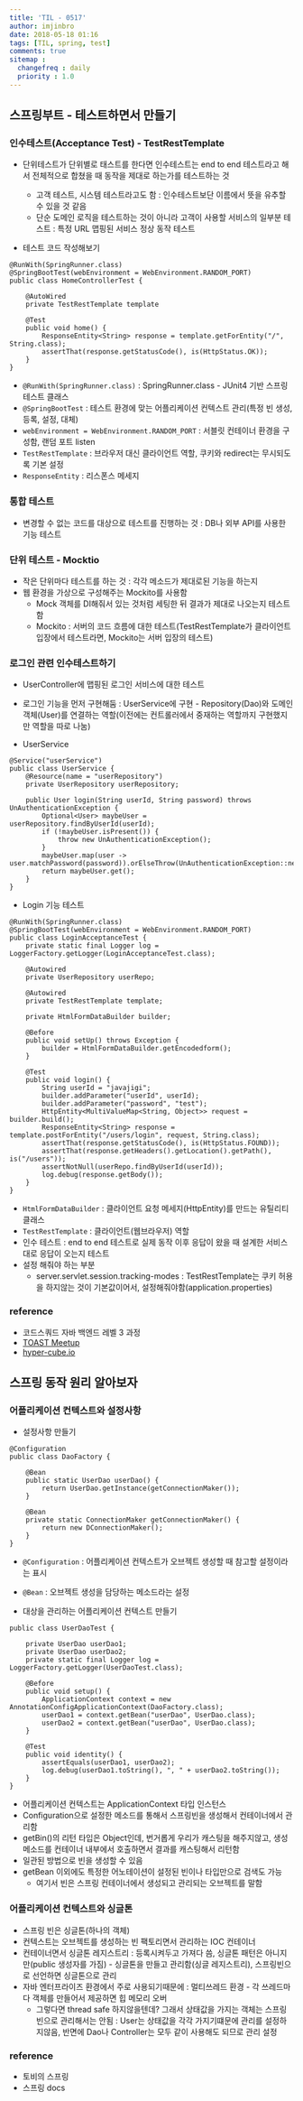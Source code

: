 ```yaml
---
title: 'TIL - 0517'
author: imjinbro
date: 2018-05-18 01:16
tags: [TIL, spring, test]
comments: true
sitemap :
  changefreq : daily
  priority : 1.0
---
```


## 스프링부트 - 테스트하면서 만들기
### 인수테스트(Acceptance Test) - TestRestTemplate
* 단위테스트가 단위별로 태스트를 한다면 인수테스트는 end to end 테스트라고 해서 전체적으로 합쳤을 때 동작을 제대로 하는가를 테스트하는 것
  * 고객 테스트, 시스템 테스트라고도 함 : 인수테스트보단 이름에서 뜻을 유추할 수 있을 것 같음
  * 단순 도메인 로직을 테스트하는 것이 아니라 고객이 사용할 서비스의 일부분 테스트 : 특정 URL 맵핑된 서비스 정상 동작 테스트

* 테스트 코드 작성해보기

~~~
@RunWith(SpringRunner.class)
@SpringBootTest(webEnvironment = WebEnvironment.RANDOM_PORT)
public class HomeControllerTest {
	
	@AutoWired
	private TestRestTemplate template
	
	@Test
	public void home() {
		ResponseEntity<String> response = template.getForEntity("/", String.class);
		assertThat(response.getStatusCode(), is(HttpStatus.OK));
	}
}
~~~

* ```@RunWith(SpringRunner.class)``` : SpringRunner.class - JUnit4 기반 스프링 테스트 클래스
* ```@SpringBootTest``` : 테스트 환경에 맞는 어플리케이션 컨텍스트 관리(특정 빈 생성, 등록, 설정, 대체)
* ```webEnvironment = WebEnvironment.RANDOM_PORT``` : 서블릿 컨테이너 환경을 구성함, 랜덤 포트 listen
* ```TestRestTemplate``` : 브라우저 대신 클라이언트 역할, 쿠키와 redirect는 무시되도록 기본 설정
* ```ResponseEntity``` : 리스폰스 메세지
  
### 통합 테스트 
* 변경할 수 없는 코드를 대상으로 테스트를 진행하는 것 : DB나 외부 API를 사용한 기능 테스트
  
### 단위 테스트 - Mocktio
* 작은 단위마다 테스트를 하는 것 : 각각 메소드가 제대로된 기능을 하는지
* 웹 환경을 가상으로 구성해주는 Mockito를 사용함
  * Mock 객체를 DI해줘서 있는 것처럼 세팅한 뒤 결과가 제대로 나오는지 테스트함
  * Mockito : 서버의 코드 흐름에 대한 테스트(TestRestTemplate가 클라이언트 입장에서 테스트라면, Mockito는 서버 입장의 테스트)
  
### 로그인 관련 인수테스트하기
* UserController에 맵핑된 로그인 서비스에 대한 테스트
* 로그인 기능을 먼저 구현해둠 : UserService에 구현 - Repository(Dao)와 도메인객체(User)를 연결하는 역할(이전에는 컨트롤러에서 중재하는 역할까지 구현했지만 역할을 따로 나눔)

* UserService

~~~
@Service("userService")
public class UserService {
    @Resource(name = "userRepository")
    private UserRepository userRepository;

    public User login(String userId, String password) throws UnAuthenticationException {
        Optional<User> maybeUser = userRepository.findByUserId(userId);
        if (!maybeUser.isPresent()) {
            throw new UnAuthenticationException();
        }
        maybeUser.map(user -> user.matchPassword(password)).orElseThrow(UnAuthenticationException::new);
        return maybeUser.get();
    }
}
~~~
  
* Login 기능 테스트

~~~
@RunWith(SpringRunner.class)
@SpringBootTest(webEnvironment = WebEnvironment.RANDOM_PORT)
public class LoginAcceptanceTest {
    private static final Logger log = LoggerFactory.getLogger(LoginAcceptanceTest.class);

    @Autowired
    private UserRepository userRepo;

    @Autowired
    private TestRestTemplate template;

    private HtmlFormDataBuilder builder;

    @Before
    public void setUp() throws Exception {
        builder = HtmlFormDataBuilder.getEncodedform();
    }

    @Test
    public void login() {
        String userId = "javajigi";
        builder.addParameter("userId", userId);
        builder.addParameter("password", "test");
        HttpEntity<MultiValueMap<String, Object>> request = builder.build();
        ResponseEntity<String> response = template.postForEntity("/users/login", request, String.class);
        assertThat(response.getStatusCode(), is(HttpStatus.FOUND));
        assertThat(response.getHeaders().getLocation().getPath(), is("/users"));
        assertNotNull(userRepo.findByUserId(userId));
        log.debug(response.getBody());
    }
}
~~~

* ```HtmlFormDataBuilder``` : 클라이언트 요청 메세지(HttpEntity)를 만드는 유틸리티 클래스
* ```TestRestTemplate``` : 클라이언트(웹브라우저) 역할
* 인수 테스트 : end to end 테스트로 실제 동작 이후 응답이 왔을 때 설계한 서비스대로 응답이 오는지 테스트
* 설정 해줘야 하는 부분 
  * server.servlet.session.tracking-modes : TestRestTemplate는 쿠키 허용을 하지않는 것이 기본값이어서, 설정해줘야함(application.properties)
  
### reference
* 코드스쿼드 자바 백엔드 레벨 3 과정
* [TOAST Meetup](http://meetup.toast.com/posts/124)
* [hyper-cube.io](http://hyper-cube.io/2017/08/06/spring-boot-test-1/)
  
## 스프링 동작 원리 알아보자
### 어플리케이션 컨텍스트와 설정사항
* 설정사항 만들기

~~~
@Configuration
public class DaoFactory {

    @Bean
    public static UserDao userDao() {
        return UserDao.getInstance(getConnectionMaker());
    }

    @Bean
    private static ConnectionMaker getConnectionMaker() {
        return new DConnectionMaker();
    }
}
~~~
  
* ```@Configuration``` : 어플리케이션 컨텍스트가 오브젝트 생성할 때 참고할 설정이라는 표시
* ```@Bean``` : 오브젝트 생성을 담당하는 메소드라는 설정
  
* 대상을 관리하는 어플리케이션 컨텍스트 만들기

~~~
public class UserDaoTest {

    private UserDao userDao1;
    private UserDao userDao2;
    private static final Logger log = LoggerFactory.getLogger(UserDaoTest.class);

    @Before
    public void setup() {
        ApplicationContext context = new AnnotationConfigApplicationContext(DaoFactory.class);
        userDao1 = context.getBean("userDao", UserDao.class);
        userDao2 = context.getBean("userDao", UserDao.class);
    }

    @Test
    public void identity() {
        assertEquals(userDao1, userDao2);
        log.debug(userDao1.toString(), ", " + userDao2.toString());
    }
}

~~~

* 어플리케이션 컨텍스트는 ApplicationContext 타입 인스턴스
* Configuration으로 설정한 메소드를 통해서 스프링빈을 생성해서 컨테이너에서 관리함
* getBin()의 리턴 타입은 Object인데, 번거롭게 우리가 캐스팅을 해주지않고, 생성 메소드를 컨테이너 내부에서 호출하면서 결과를 캐스팅해서 리턴함
* 일관된 방법으로 빈을 생성할 수 있음
* getBean 이외에도 특정한 어노테이션이 설정된 빈이나 타입만으로 검색도 가능
  * 여기서 빈은 스프링 컨테이너에서 생성되고 관리되는 오브젝트를 말함

### 어플리케이션 컨텍스트와 싱글톤
* 스프링 빈은 싱글톤(하나의 객체)
* 컨텍스트는 오브젝트를 생성하는 빈 팩토리면서 관리하는 IOC 컨테이너
* 컨테이너면서 싱글톤 레지스트리 : 등록시켜두고 가져다 씀, 싱글톤 패턴은 아니지만(public 생성자를 가짐) - 싱글톤을 만들고 관리함(싱글 레지스트리), 스프링빈으로 선언하면 싱글톤으로 관리
* 자바 엔터프라이즈 환경에서 주로 사용되기때문에 : 멀티쓰레드 환경 - 각 쓰레드마다 객체를 만들어서 제공하면 힙 메모리 오버
  * 그렇다면 thread safe 하지않을텐데? 그래서 상태값을 가지는 객체는 스프링빈으로 관리해서는 안됨 : User는 상태값을 각각 가지기떄문에 관리를 설정하지않음, 반면에 Dao나 Controller는 모두 같이 사용해도 되므로 관리 설정

### reference
* 토비의 스프링
* 스프링 docs
  
 
